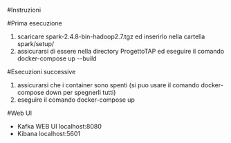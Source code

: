 #Instruzioni


#Prima esecuzione
1) scaricare spark-2.4.8-bin-hadoop2.7.tgz ed inserirlo nella cartella spark/setup/
2) assicurarsi di essere nella directory ProgettoTAP ed eseguire il comando docker-compose up --build


#Esecuzioni successive
1) assicurarsi che i container sono spenti (si puo usare il comando docker-compose down per spegnerli tutti)
2) eseguire il comando docker-compose up 


#Web UI
- Kafka WEB UI localhost:8080
- Kibana localhost:5601
